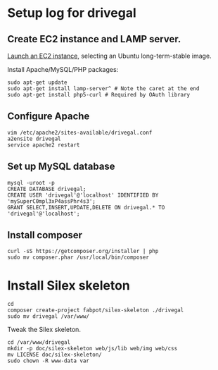 Setup log for drivegal
======================

## Create EC2 instance and LAMP server.

[Launch an EC2 instance](http://docs.aws.amazon.com/AWSEC2/latest/UserGuide/ec2-launch-instance_linux.html),
selecting an Ubuntu long-term-stable image.

Install Apache/MySQL/PHP packages:

    sudo apt-get update
    sudo apt-get install lamp-server^ # Note the caret at the end
    sudo apt-get install php5-curl # Required by OAuth library

## Configure Apache

    vim /etc/apache2/sites-available/drivegal.conf
    a2ensite drivegal
    service apache2 restart

## Set up MySQL database

    mysql -uroot -p
    CREATE DATABASE drivegal;
    CREATE USER 'drivegal'@'localhost' IDENTIFIED BY 'mySuperC0mpl3xP4assPhr4s3';
    GRANT SELECT,INSERT,UPDATE,DELETE ON drivegal.* TO 'drivegal'@'localhost';

## Install composer

    curl -sS https://getcomposer.org/installer | php
    sudo mv composer.phar /usr/local/bin/composer

# Install Silex skeleton

    cd
    composer create-project fabpot/silex-skeleton ./drivegal
    sudo mv drivegal /var/www/

Tweak the Silex skeleton.

    cd /var/www/drivegal
    mkdir -p doc/silex-skeleton web/js/lib web/img web/css
    mv LICENSE doc/silex-skeleton/
    sudo chown -R www-data var
